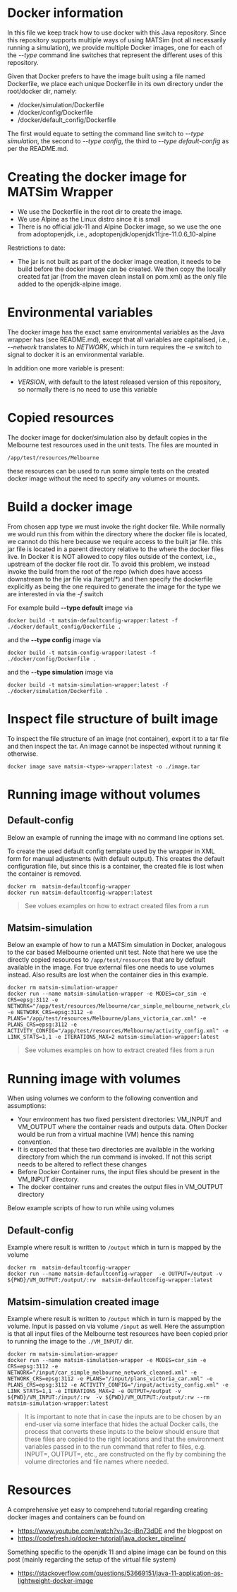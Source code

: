 # Docker information

In this file we keep track how to use docker with this Java repository. Since this repository supports multiple ways of using MATSim (not all necessarily running a simulation), we provide multiple Docker images, one for each of the *--type* command line switches that represent the different uses of this repository.  

Given that Docker prefers to have the image built using a file named Dockerfile, we place each unique Dockerfile in its own directory under the root/docker dir, namely:

* /docker/simulation/Dockerfile
* /docker/config/Dockerfile
* /docker/default_config/Dockerfile

The first would equate to setting the command line switch to *--type simulation*, the second to *--type config*, the third to *--type default-config* as per the README.md.

# Creating the docker image for MATSim Wrapper

* We use the Dockerfile in the root dir to create the image.  
* We use Alpine as the Linux distro since it is small
* There is no official jdk-11 and Alpine Docker image, so we use the one from adoptopenjdk, i.e., adoptopenjdk/openjdk11:jre-11.0.6_10-alpine

Restrictions to date:
  
* The jar is not built as part of the docker image creation, it needs to be build before the docker image can be created. We then copy the locally created fat jar (from the maven clean install on pom.xml) as the only file added to the openjdk-alpine image.

# Environmental variables

The docker image has the exact same environmental variables as the Java wrapper has (see README.md), except that all variables are capitalised, i.e., *--network* translates to *NETWORK*, which in turn requires the *-e* switch to signal to docker it is an environmental variable.

In addition one more variable is present:

* *VERSION*, with default to the latest released version of this repository, so normally there is no need to use this variable
 
# Copied resources

The docker image for docker/simulation also  by default copies in the Melbourne test resources used in the unit tests. The files are mounted in 

`/app/test/resources/Melbourne` 

these resources can be used to run some simple tests on the created docker image without the need to specify any volumes or mounts. 

# Build a docker image

From chosen app type we must invoke the right docker file. While normally we would run this from within the directory where the docker file is located, we cannot do this here because we require access to the built jar file. this jar file is located in a parent directory relative to the where the docker files live. In Docker it is NOT allowed to copy files outside of the context, i.e., upstream of the docker file root dir. To avoid this problem, we instead invoke the build from the root of the repo (which does have access downstream to the jar file via /target/*) and then specify the dockerfile explicitly as being the one required to generate the image for the type we are interested in via the *-f* switch

For example build **--type default** image via

```
docker build -t matsim-defaultconfig-wrapper:latest -f ./docker/default_config/Dockerfile .
```

and the **--type config** image via

```
docker build -t matsim-config-wrapper:latest -f ./docker/config/Dockerfile .
```

and the **--type simulation** image via 

```
docker build -t matsim-simulation-wrapper:latest -f ./docker/simulation/Dockerfile . 
```

# Inspect file structure of built image

To inspect the file structure of an image (not container), export it to a tar file and then inspect the tar. An image cannot be inspected without running it otherwise.

```
docker image save matsim-<type>-wrapper:latest -o ./image.tar
```

# Running image without volumes

## Default-config

Below an example of running the image with no command line options set.

To create the used default config template used by the wrapper in XML form for manual adjustments (with default output). This creates the default configuration file, but since this is a container, the created file is lost when the container is removed.

```
docker rm  matsim-defaultconfig-wrapper
docker run matsim-defaultconfig-wrapper:latest
```

> See volues examples on how to extract created files from a run

## Matsim-simulation

Below an example of how to run a MATSim simulation in Docker, analogous to the car based Melbourne oriented unit test. Note that here we use the directly copied resources to `/app/test/resources` that are by default available in the image. For true external files one needs to use volumes instead. Also results are lost when the container dies in this example.

```
docker rm matsim-simulation-wrapper
docker run --name matsim-simulation-wrapper -e MODES=car_sim -e CRS=epsg:3112 -e NETWORK="/app/test/resources/Melbourne/car_simple_melbourne_network_cleaned.xml" -e NETWORK_CRS=epsg:3112 -e PLANS="/app/test/resources/Melbourne/plans_victoria_car.xml" -e PLANS_CRS=epsg:3112 -e ACTIVITY_CONFIG="/app/test/resources/Melbourne/activity_config.xml" -e LINK_STATS=1,1 -e ITERATIONS_MAX=2 matsim-simulation-wrapper:latest
```

> See volumes examples on how to extract created files from a run

# Running image with volumes

When using volumes we conform to the following convention and assumptions:

* Your environment has two fixed persistent directories: VM_INPUT and VM_OUTPUT where  the container reads and outputs data. Often Docker would be run from a virtual machine (VM) hence this naming convention. 
* It is expected that these two directories are available in the working directory from which the run command is invoked. If not this script needs to be altered to reflect these changes
* Before Docker Container runs, the input files should be present in the VM_INPUT directory.
* The docker container runs and creates the output files in VM_OUTPUT directory

Below example scripts of how to run while using volumes

## Default-config

Example where result is written to `/output` which in turn is mapped by the volume

```
docker rm  matsim-defaultconfig-wrapper
docker run --name matsim-defaultconfig-wrapper  -e OUTPUT=/output -v ${PWD}/VM_OUTPUT:/output/:rw  matsim-defaultconfig-wrapper:latest
```

## Matsim-simulation created image

Example where result is written to `/output` which in turn is mapped by the volume. Input is passed on via volume `/input` as well. Here the assumption is that all input files of the Melbourne test resources have been copied prior to running the image to the `./VM_INPUT/` dir.

```
docker rm matsim-simulation-wrapper
docker run --name matsim-simulation-wrapper -e MODES=car_sim -e CRS=epsg:3112 -e NETWORK="/input/car_simple_melbourne_network_cleaned.xml" -e NETWORK_CRS=epsg:3112 -e PLANS="/input/plans_victoria_car.xml" -e PLANS_CRS=epsg:3112 -e ACTIVITY_CONFIG="/input/activity_config.xml" -e LINK_STATS=1,1 -e ITERATIONS_MAX=2 -e OUTPUT=/output -v ${PWD}/VM_INPUT:/input/:rw  -v ${PWD}/VM_OUTPUT:/output/:rw --rm matsim-simulation-wrapper:latest
```

> It is important to note that in case the inputs are to be chosen by an end-user via some interface that hides the actual Docker calls, the process that converts these inputs to the below should ensure that these files are copied to the right locations and that the environment variables passed in to the run command that refer to files, e.g. INPUT=, OUTPUT=, etc., are constructed on the fly by combining the volume directories and file names where needed.

# Resources

A comprehensive yet easy to comprehend tutorial regarding creating docker images and containers can be found on

* https://www.youtube.com/watch?v=3c-iBn73dDE and the blogpost on 
* https://codefresh.io/docker-tutorial/java_docker_pipeline/

Something specific to the openjdk 11 and alpine image can be found on this post (mainly regarding the setup of the virtual file system)

* https://stackoverflow.com/questions/53669151/java-11-application-as-lightweight-docker-image
